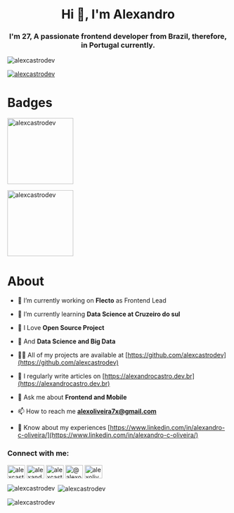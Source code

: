 <h1 align="center">Hi 👋, I'm Alexandro</h1>
<h3 align="center">I'm 27, A passionate frontend developer from Brazil, therefore, in Portugal currently.</h3>

<p align="left"> <img src="https://komarev.com/ghpvc/?username=alexcastrodev&label=Profile%20views&color=0e75b6&style=flat" alt="alexcastrodev" /> </p>

<p align="left"> <a href="https://github.com/ryo-ma/github-profile-trophy"><img src="https://github-profile-trophy.vercel.app/?username=alexcastrodev" alt="alexcastrodev" /></a> </p>

#  Badges


<p>
<a href="https://openprofile.dev/profile/alexcastro.dev"> <img width="150" src="https://images.credly.com/images/abf73960-edd2-4115-9ab9-e42e9fd967e9/JSLandia.png" alt="alexcastrodev" /> </a>

<a href="https://openprofile.dev/profile/alexcastro.dev"> <img width="150"  src="https://images.credly.com/images/849aaaef-6b42-4893-b3a4-97be930ae015/LF_logobadge.png" alt="alexcastrodev" /> </a>
</p>

# About

- 🔭 I’m currently working on **Flecto** as Frontend Lead

- 🌱 I’m currently learning **Data Science at Cruzeiro do sul**

- 💖 I Love **Open Source Project**

- 💖 And **Data Science and Big Data**

- 👨‍💻 All of my projects are available at [https://github.com/alexcastrodev](https://github.com/alexcastrodev)

- 📝 I regularly write articles on [https://alexandrocastro.dev.br](https://alexandrocastro.dev.br)

- 💬 Ask me about **Frontend and Mobile**

- 📫 How to reach me **alexoliveira7x@gmail.com**

- 📄 Know about my experiences [https://www.linkedin.com/in/alexandro-c-oliveira/](https://www.linkedin.com/in/alexandro-c-oliveira/)

<h3 align="left">Connect with me:</h3>
<p align="left">
<a href="https://dev.to/alexcastrodev" target="blank"><img align="center" src="https://cdn.jsdelivr.net/npm/simple-icons@3.0.1/icons/dev-dot-to.svg" alt="alexcastrodev" height="30" width="40" /></a>
<a href="https://linkedin.com/in/alexandro-c-oliveira" target="blank"><img align="center" src="https://raw.githubusercontent.com/rahuldkjain/github-profile-readme-generator/neutral-icons/src/images/icons/Social/linked-in-alt.svg" alt="alexandro-c-oliveira" height="30" width="40" /></a>
<a href="https://instagram.com/alexcastro_devbr" target="blank"><img align="center" src="https://raw.githubusercontent.com/rahuldkjain/github-profile-readme-generator/neutral-icons/src/images/icons/Social/instagram.svg" alt="alexcastro_devbr" height="30" width="40" /></a>
<a href="https://medium.com/@alexoliveira7x" target="blank"><img align="center" src="https://raw.githubusercontent.com/rahuldkjain/github-profile-readme-generator/neutral-icons/src/images/icons/Social/medium.svg" alt="@alexoliveira7x" height="30" width="40" /></a>
<a href="https://www.hackerrank.com/alexoliveira7x" target="blank"><img align="center" src="https://raw.githubusercontent.com/rahuldkjain/github-profile-readme-generator/neutral-icons/src/images/icons/Social/hackerrank.svg" alt="alexoliveira7x" height="30" width="40" /></a>
</p>

<p><img align="left" src="https://github-readme-stats.vercel.app/api/top-langs?username=alexcastrodev&show_icons=true&theme=dark&locale=en&layout=compact" alt="alexcastrodev" /></p>

<p>&nbsp;<img align="center" src="https://github-readme-stats.vercel.app/api?username=alexcastrodev&show_icons=true&theme=dark&locale=en" alt="alexcastrodev" /></p>

<p><img align="center" src="https://github-readme-streak-stats.herokuapp.com/?user=alexcastrodev&theme=dark" alt="alexcastrodev" /></p>
